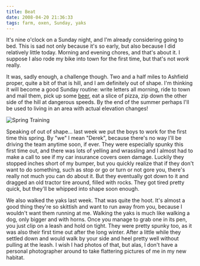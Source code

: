 ```yaml
---
title: Beat
date: 2008-04-20 21:36:33
tags: farm, oxen, Sunday, yaks
---
```


It's nine o'clock on a Sunday night, and I'm already considering
going to bed. This is sad not only because it's so early, but also
because I did relatively little today. Morning and evening chores,
and that's about it. I suppose I also rode my bike into town for
the first time, but that's not *work* really.

It was, sadly enough, a challenge though. Two and a half miles to
Ashfield proper, quite a bit of that is hill, and I am definitely
out of shape. I'm thinking it will become a good Sunday routine:
write letters all morning, ride to town and mail them, pick up some
[beer][Berkshire Brewing Company], eat a slice of pizza, zip down the other side of the hill
at dangerous speeds. By the end of the summer perhaps I'll be used
to living in an area with actual elevation changes!

![Spring Training](/2419279690.jpg)

Speaking of out of shape... last week we put the boys to work for
the first time this spring. By "we" I mean "Derek", because there's
no way I'll be driving the team anytime soon, if ever. They were
especially spunky this first time out, and there was lots of
yelling and wrassling and I almost had to make a call to see if my
car insurance covers oxen damage. Luckily they stopped inches short
of my bumper, but you quickly realize that if they don't want to do
something, such as stop or go or turn or not gore you, there's
really not much you can do about it. But they eventually got down
to it and dragged an old tractor tire around, filled with rocks.
They got tired pretty quick, but they'll be whipped into shape soon
enough.

We also walked the yaks last week. That was quite the hoot. It's
almost a good thing they're so skittish and want to run away from
you, because I wouldn't want them running at me. Walking the yaks
is much like walking a dog, only bigger and with horns. Once you
manage to grab one in its pen, you just clip on a leash and hold on
tight. They were pretty spunky too, as it was also their first time
out after the long winter. After a little while they settled down
and would walk by your side and heel pretty well without pulling at
the leash. I wish I had photos of that, but alas, I don't have a
personal photographer around to take flattering pictures of me in
my new habitat.


[Berkshire Brewing Company]: http://www.berkshirebrewingcompany.com/
